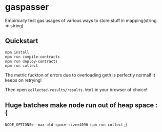 # gaspasser

Empirically test gas usages of various ways to store stuff in mapping(string => string)

## Quickstart

```bash
npm install
npm run compile-contracts
npm run deploy-contracts
npm run collect
```

The metric fuckton of errors due to overloading geth is perfectly normal! It keeps on retrying!

Then open `collected-results/results.html` in your browser of choice!

## Huge batches make node run out of heap space :(

`NODE_OPTIONS=--max-old-space-size=4096 npm run collect` ;)
